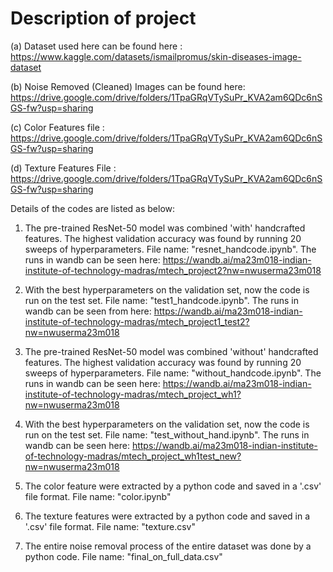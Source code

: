 # Description of project 


(a) Dataset used here can be found here             : https://www.kaggle.com/datasets/ismailpromus/skin-diseases-image-dataset  

(b) Noise Removed (Cleaned) Images can be found here: https://drive.google.com/drive/folders/1TpaGRqVTySuPr_KVA2am6QDc6nSGS-fw?usp=sharing

(c) Color Features file                             : https://drive.google.com/drive/folders/1TpaGRqVTySuPr_KVA2am6QDc6nSGS-fw?usp=sharing

(d) Texture Features File                           : https://drive.google.com/drive/folders/1TpaGRqVTySuPr_KVA2am6QDc6nSGS-fw?usp=sharing

Details of the codes are listed as below:

1. The pre-trained ResNet-50 model was combined 'with' handcrafted features. The highest validation accuracy was found by running 20 sweeps of hyperparameters. File name: "resnet_handcode.ipynb". The runs in wandb can be seen here: https://wandb.ai/ma23m018-indian-institute-of-technology-madras/mtech_project2?nw=nwuserma23m018

2. With the best hyperparameters on the validation set, now the code is run on the test set. File name: "test1_handcode.ipynb". The runs in wandb can be seen from here: https://wandb.ai/ma23m018-indian-institute-of-technology-madras/mtech_project1_test2?nw=nwuserma23m018

3.  The pre-trained ResNet-50 model was combined 'without' handcrafted features. The highest validation accuracy was found by running 20 sweeps of hyperparameters. File name: "without_handcode.ipynb". The runs in wandb can be seen here: https://wandb.ai/ma23m018-indian-institute-of-technology-madras/mtech_project_wh1?nw=nwuserma23m018

4.  With the best hyperparameters on the validation set, now the code is run on the test set. File name: "test_without_hand.ipynb". The runs in wandb can be seen here: https://wandb.ai/ma23m018-indian-institute-of-technology-madras/mtech_project_wh1test_new?nw=nwuserma23m018

5.  The color feature were extracted by a python code and saved in a '.csv' file format. File name: "color.ipynb"

6.  The texture features were extracted by a python code and saved in a '.csv' file format. File name: "texture.csv"

7.  The entire noise removal process of the entire dataset was done by a python code. File name: "final_on_full_data.csv"
